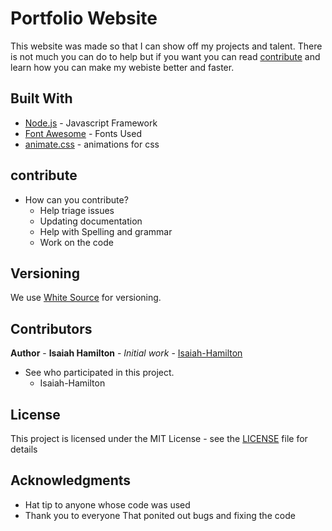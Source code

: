 # Portfolio Website

This website was made so that I can show off my projects and talent. There is not much you can do to help but if you want you can read [contribute](##contribute) and learn how you can make my webiste better and faster.

## Built With

* [Node.js](https://github.com/nodejs/node) - Javascript Framework
* [Font Awesome](https://fontawesome.com/) - Fonts Used
* [animate.css](https://github.com/animate-css/animate.css) - animations for css

## contribute

- How can you contribute?
  - Help triage issues
  - Updating documentation
  - Help with Spelling and grammar
  - Work on the code

## Versioning

We use [White Source](.whitesource) for versioning.

## Contributors

**Author** - **Isaiah Hamilton** - *Initial work* - [Isaiah-Hamilton](https://github.com/Isaiah-Hamilton)

- See who participated in this project.
  - Isaiah-Hamilton

## License

This project is licensed under the MIT License - see the [LICENSE](LICENSE) file for details

## Acknowledgments

* Hat tip to anyone whose code was used
* Thank you to everyone That ponited out bugs and fixing the code

